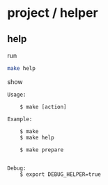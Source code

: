 

# project / helper


## help

run

``` sh
make help
```

show

```
Usage:

	$ make [action]

Example:

	$ make
	$ make help

	$ make prepare


Debug:
	$ export DEBUG_HELPER=true

```
